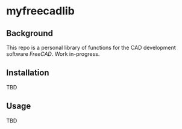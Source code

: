 # myfreecadlib
## Background
This repo is a personal library of functions for the CAD development software *FreeCAD*. Work in-progress.

## Installation
TBD

## Usage
TBD

